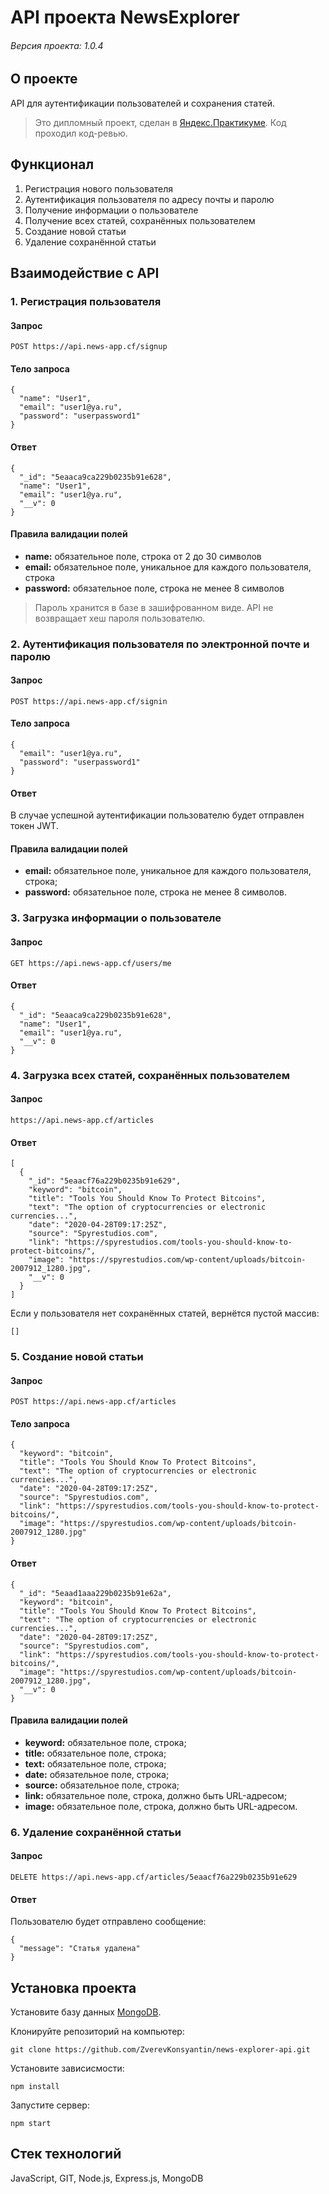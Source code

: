 # API проекта NewsExplorer

###### Версия проекта: 1.0.4

## О проекте
API для аутентификации пользователей и сохранения статей.
> Это дипломный проект, сделан в [Яндекс.Практикуме](https://praktikum.yandex.ru). Код проходил код-ревью.


## Функционал
1. Регистрация нового пользователя
2. Аутентификация пользователя по адресу почты и паролю
3. Получение информации о пользователе
4. Получение всех статей, сохранённых пользователем
5. Создание новой статьи
6. Удаление сохранённой статьи

## Взаимодействие с API
### 1. Регистрация пользователя
#### Запрос
```POST https://api.news-app.cf/signup```
#### Тело запроса
```
{
  "name": "User1",
  "email": "user1@ya.ru",
  "password": "userpassword1"
}
```
#### Ответ
```
{
  "_id": "5eaaca9ca229b0235b91e628",
  "name": "User1",
  "email": "user1@ya.ru",
  "__v": 0
}
```
#### Правила валидации полей
- **name:** обязательное поле, строка от 2 до 30 символов
- **email:** обязательное поле, уникальное для каждого пользователя, строка
- **password:** обязательное поле, строка не менее 8 символов
> Пароль хранится в базе в зашифрованном виде. API не возвращает хеш пароля пользователю.

### 2. Аутентификация пользователя по электронной почте и паролю
#### Запрос
```POST https://api.news-app.cf/signin```
#### Тело запроса
```
{
  "email": "user1@ya.ru",
  "password": "userpassword1"
}
```
#### Ответ
В случае успешной аутентификации пользователю будет отправлен токен JWT.

#### Правила валидации полей
- **email:** обязательное поле, уникальное для каждого пользователя, строка;
- **password:** обязательное поле, строка не менее 8 символов.

### 3. Загрузка информации о пользователe
#### Запрос
```GET https://api.news-app.cf/users/me```
#### Ответ
```
{
  "_id": "5eaaca9ca229b0235b91e628",
  "name": "User1",
  "email": "user1@ya.ru",
  "__v": 0
} 
```
### 4. Загрузка всех статей, сохранённых пользователем
#### Запрос
```https://api.news-app.cf/articles```
#### Ответ
```
[
  {
    "_id": "5eaacf76a229b0235b91e629",
    "keyword": "bitcoin",
    "title": "Tools You Should Know To Protect Bitcoins",
    "text": "The option of cryptocurrencies or electronic currencies...",
    "date": "2020-04-28T09:17:25Z",
    "source": "Spyrestudios.com",
    "link": "https://spyrestudios.com/tools-you-should-know-to-protect-bitcoins/",
    "image": "https://spyrestudios.com/wp-content/uploads/bitcoin-2007912_1280.jpg",
    "__v": 0
  }
]
```
Если у пользователя нет сохранённых статей, вернётся пустой массив:
```
[]
```

### 5. Создание новой статьи
#### Запрос
```POST https://api.news-app.cf/articles```
#### Тело запроса
```
{
  "keyword": "bitcoin",
  "title": "Tools You Should Know To Protect Bitcoins",
  "text": "The option of cryptocurrencies or electronic currencies...",
  "date": "2020-04-28T09:17:25Z",
  "source": "Spyrestudios.com",
  "link": "https://spyrestudios.com/tools-you-should-know-to-protect-bitcoins/",
  "image": "https://spyrestudios.com/wp-content/uploads/bitcoin-2007912_1280.jpg"
}
```
#### Ответ
```
{
  "_id": "5eaad1aaa229b0235b91e62a",
  "keyword": "bitcoin",
  "title": "Tools You Should Know To Protect Bitcoins",
  "text": "The option of cryptocurrencies or electronic currencies...",
  "date": "2020-04-28T09:17:25Z",
  "source": "Spyrestudios.com",
  "link": "https://spyrestudios.com/tools-you-should-know-to-protect-bitcoins/",
  "image": "https://spyrestudios.com/wp-content/uploads/bitcoin-2007912_1280.jpg",
  "__v": 0
} 
```
#### Правила валидации полей
- **keyword:** обязательное поле, строка;
- **title:** обязательное поле, строка;
- **text:** обязательное поле, строка;
- **date:** обязательное поле, строка;
- **source:** обязательное поле, строка;
- **link:** обязательное поле, строка, должно быть URL-адресом;
- **image:** обязательное поле, строка, должно быть URL-адресом.

### 6. Удаление сохранённой статьи
#### Запрос
```DELETE https://api.news-app.cf/articles/5eaacf76a229b0235b91e629```
#### Ответ
Пользователю будет отправлено сообщение:
```
{
  "message": "Статья удалена"
}
```

## Установка проекта
Установите базу данных [MongoDB](https://docs.mongodb.com/manual/administration/install-community/).

Клонируйте репозиторий на компьютер:

```git clone https://github.com/ZverevKonsyantin/news-explorer-api.git```

Установите зависисмости:

```npm install```

Запустите сервер:

```npm start```


## Стек технологий
JavaScript, GIT, Node.js, Express.js, MongoDB
